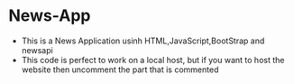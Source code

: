 # News-App
- This is a News Application usinh HTML,JavaScript,BootStrap and newsapi
- This code is perfect to work on a local host, but if you want to host the website then uncomment the part that is commented 
